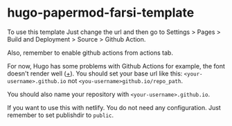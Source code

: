 # hugo-papermod-farsi-template

To use this template Just change the url and then go to Settings > Pages > Build and Deployment > Source > Github Action. 

Also, remember to enable github actions from actions tab. 

For now, Hugo has some problems with Github Actions for example, the font doesn't render well ([+](https://dev.to/github/how-to-host-a-static-nextjs-site-on-github-pages-4pe0)). You should set your base url like this:
`<your-username>.github.io` not `<you-username>github.io/repo_path`. 

You should also name your repository with `<your-username>.github.io`.

If you want to use this with netlify. You do not need any configuration. Just remember to set publishdir to `public`. 